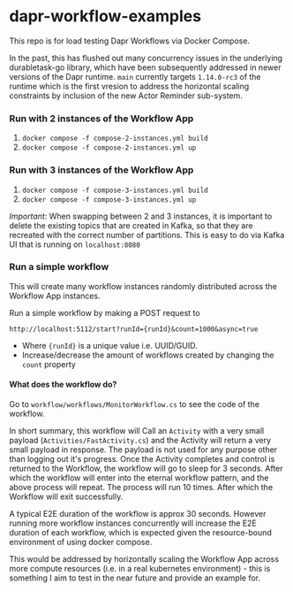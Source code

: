 # dapr-workflow-examples

This repo is for load testing Dapr Workflows via Docker Compose. 

In the past, this has flushed out many concurrency issues in the underlying durabletask-go library, which have been subsequently addressed in newer versions of the Dapr runtime. `main` currently targets `1.14.0-rc3` of the runtime which is the first vresion to address the horizontal scaling constraints by inclusion of the new Actor Reminder sub-system.

### Run with 2 instances of the Workflow App

1. `docker compose -f compose-2-instances.yml build`
2. `docker compose -f compose-2-instances.yml up`

### Run with 3 instances of the Workflow App

1. `docker compose -f compose-3-instances.yml build`
2. `docker compose -f compose-3-instances.yml up`

*Important*: When swapping between 2 and 3 instances, it is important to delete the existing topics that are created in Kafka, so that they are recreated with the correct number of partitions. This is easy to do via Kafka UI that is running on `localhost:8080`

### Run a simple workflow

This will create many workflow instances randomly distributed across the Workflow App instances.

Run a simple workflow by making a POST request to 

```http://localhost:5112/start?runId={runId}&count=1000&async=true```

- Where `{runId}` is a unique value i.e. UUID/GUID.
- Increase/decrease the amount of workflows created by changing the `count` property

#### What does the workflow do?

Go to `workflow/workflows/MonitorWorkflow.cs` to see the code of the workflow. 

In short summary, this workflow will Call an `Activity` with a very small payload (`Activities/FastActivity.cs`) and the Activity will return a very small payload in response. The payload is not used for any purpose other than logging out it's progress. Once the Activity completes and control is returned to the Workflow, the workflow will go to sleep for 3 seconds. After which the workflow will enter into the eternal workflow pattern, and the above process will repeat. The process will run 10 times. After which the Workflow will exit successfully. 

A typical E2E duration of the workflow is approx 30 seconds. However running more workflow instances concurrently will increase the E2E duration of each workflow, which is expected given the resource-bound environment of using docker compose. 

This would be addressed by horizontally scaling the Workflow App across more compute resources (i.e. in a real kubernetes environment) - this is something I aim to test in the near future and provide an example for.

